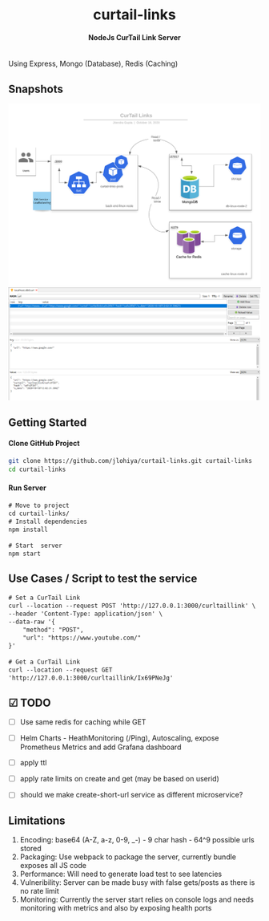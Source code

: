 
<h1 align="center">
  curtail-links
</h1>
<h4 align="center">NodeJs CurTail Link Server</h4>

</br>
Using Express, Mongo (Database), Redis (Caching)

## Snapshots
<img src="deployment.png" alt="dep" />
<img src="redis-dumps.png" alt="redis-dumps" />

## Getting Started

#### Clone GitHub Project
```sh
git clone https://github.com/jlohiya/curtail-links.git curtail-links
cd curtail-links
```

#### Run Server

```
# Move to project
cd curtail-links/
# Install dependencies
npm install

# Start  server
npm start
```

## Use Cases / Script to test the service
```
# Set a CurTail Link
curl --location --request POST 'http://127.0.0.1:3000/curltaillink' \
--header 'Content-Type: application/json' \
--data-raw '{
    "method": "POST",
    "url": "https://www.youtube.com/"
}'

# Get a CurTail Link
curl --location --request GET 'http://127.0.0.1:3000/curltaillink/Ix69PNeJg'

```

## ☑ TODO

- [ ] Use same redis for caching while GET
- [ ] Helm Charts - HeathMonitoring (/Ping), Autoscaling, expose Prometheus Metrics and add Grafana dashboard
- [ ] apply ttl
- [ ] apply rate limits on create and get (may be based on userid)
- [ ] should we make create-short-url service as different microservice?


## Limitations
1. Encoding: base64 (A-Z, a-z, 0-9, _-) - 9 char hash - 64^9 possible urls stored
2. Packaging: Use webpack to package the server, currently bundle exposes all JS code
3. Performance: Will need to generate load test to see latencies
4. Vulneribility: Server can be made busy with false gets/posts as there is no rate limit
5. Monitoring: Currently the server start relies on console logs and needs monitoring with metrics and also by exposing health ports

